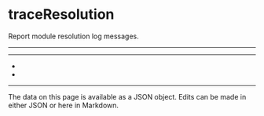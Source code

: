 <!-- Important! Do not modify comment blocks. They are necessary for the transformer to work properly -->

<!-- title -->
# traceResolution

<!-- shortDescription -->
Report module resolution log messages.

---

<!-- extendedDescription -->


---

<!-- references -->
- []()
- []()
---

<!-- footer -->
The data on this page is available as a JSON object. Edits can be made in either JSON or here in Markdown.

